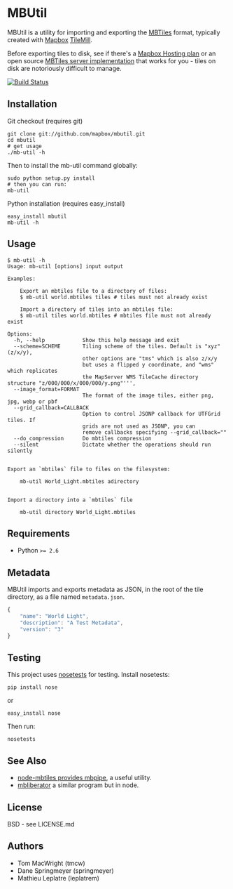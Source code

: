 # MBUtil

MBUtil is a utility for importing and exporting the [MBTiles](http://mbtiles.org/) format,
typically created with [Mapbox](http://mapbox.com/) [TileMill](http://mapbox.com/tilemill/).

Before exporting tiles to disk, see if there's a [Mapbox Hosting plan](http://mapbox.com/plans/)
or an open source [MBTiles server implementation](https://github.com/mapbox/mbtiles-spec/wiki/Implementations)
that works for you - tiles on disk are notoriously difficult to manage.

[![Build Status](https://secure.travis-ci.org/mapbox/mbutil.png)](http://travis-ci.org/mapbox/mbutil)

## Installation

Git checkout (requires git)

    git clone git://github.com/mapbox/mbutil.git
    cd mbutil
    # get usage
    ./mb-util -h

Then to install the mb-util command globally:

    sudo python setup.py install
    # then you can run:
    mb-util

Python installation (requires easy_install)

    easy_install mbutil
    mb-util -h

## Usage

    $ mb-util -h
    Usage: mb-util [options] input output

    Examples:

        Export an mbtiles file to a directory of files:
        $ mb-util world.mbtiles tiles # tiles must not already exist

        Import a directory of tiles into an mbtiles file:
        $ mb-util tiles world.mbtiles # mbtiles file must not already exist

    Options:
      -h, --help            Show this help message and exit
      --scheme=SCHEME       Tiling scheme of the tiles. Default is "xyz" (z/x/y),
                            other options are "tms" which is also z/x/y
                            but uses a flipped y coordinate, and "wms" which replicates
                            the MapServer WMS TileCache directory structure "z/000/000/x/000/000/y.png"''',
      --image_format=FORMAT
                            The format of the image tiles, either png, jpg, webp or pbf
      --grid_callback=CALLBACK
                            Option to control JSONP callback for UTFGrid tiles. If
                            grids are not used as JSONP, you can
                            remove callbacks specifying --grid_callback=""
      --do_compression      Do mbtiles compression
      --silent              Dictate whether the operations should run silently


    Export an `mbtiles` file to files on the filesystem:

        mb-util World_Light.mbtiles adirectory


    Import a directory into a `mbtiles` file

        mb-util directory World_Light.mbtiles

## Requirements

* Python `>= 2.6`

## Metadata

MBUtil imports and exports metadata as JSON, in the root of the tile directory, as a file named `metadata.json`.

```javascript
{
    "name": "World Light",
    "description": "A Test Metadata",
    "version": "3"
}
```

## Testing

This project uses [nosetests](http://readthedocs.org/docs/nose/en/latest/) for testing. Install nosetests:

    pip install nose
or

    easy_install nose
    
Then run:

    nosetests

## See Also

* [node-mbtiles provides mbpipe](https://github.com/mapbox/node-mbtiles/wiki/Post-processing-MBTiles-with-MBPipe), a useful utility.
* [mbliberator](https://github.com/calvinmetcalf/mbliberator) a similar program but in node.

## License

BSD - see LICENSE.md

## Authors

- Tom MacWright (tmcw)
- Dane Springmeyer (springmeyer)
- Mathieu Leplatre (leplatrem)
